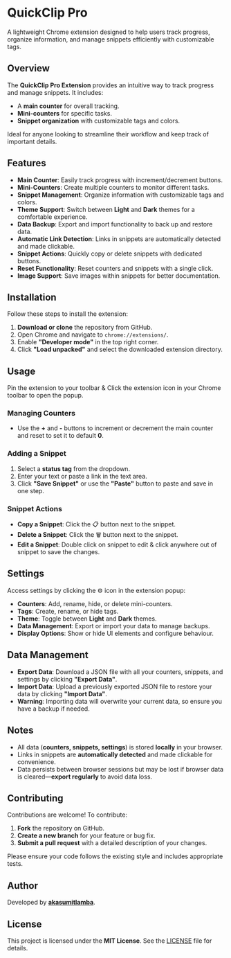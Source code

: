 # QuickClip Pro

A lightweight Chrome extension designed to help users track progress, organize information, and manage snippets efficiently with customizable tags.

## Overview

The **QuickClip Pro Extension** provides an intuitive way to track progress and manage snippets. It includes:
- A **main counter** for overall tracking.
- **Mini-counters** for specific tasks.
- **Snippet organization** with customizable tags and colors.

Ideal for anyone looking to streamline their workflow and keep track of important details.

## Features

- **Main Counter**: Easily track progress with increment/decrement buttons.
- **Mini-Counters**: Create multiple counters to monitor different tasks.
- **Snippet Management**: Organize information with customizable tags and colors.
- **Theme Support**: Switch between **Light** and **Dark** themes for a comfortable experience.
- **Data Backup**: Export and import functionality to back up and restore data.
- **Automatic Link Detection**: Links in snippets are automatically detected and made clickable.
- **Snippet Actions**: Quickly copy or delete snippets with dedicated buttons.
- **Reset Functionality**: Reset counters and snippets with a single click.
- **Image Support**: Save images within snippets for better documentation.

## Installation

Follow these steps to install the extension:

1. **Download or clone** the repository from GitHub.
2. Open Chrome and navigate to `chrome://extensions/`.
3. Enable **"Developer mode"** in the top right corner.
4. Click **"Load unpacked"** and select the downloaded extension directory.

## Usage

Pin the extension to your toolbar & Click the extension icon in your Chrome toolbar to open the popup.

### Managing Counters
- Use the **+** and **-** buttons to increment or decrement the main counter and reset to set it to default **0**.

### Adding a Snippet
1. Select a **status tag** from the dropdown.
2. Enter your text or paste a link in the text area.
3. Click **"Save Snippet"** or use the **"Paste"** button to paste and save in one step.

### Snippet Actions
- **Copy a Snippet**: Click the 📋 button next to the snippet.
- **Delete a Snippet**: Click the 🗑️ button next to the snippet.
- **Edit a Snippet**: Double click on snippet to edit & click anywhere out of snippet to save the changes.

## Settings

Access settings by clicking the ⚙️ icon in the extension popup:

- **Counters**: Add, rename, hide, or delete mini-counters.
- **Tags**: Create, rename, or hide tags.
- **Theme**: Toggle between **Light** and **Dark** themes.
- **Data Management**: Export or import your data to manage backups.
- **Display Options**: Show or hide UI elements and configure behaviour.

## Data Management

- **Export Data**: Download a JSON file with all your counters, snippets, and settings by clicking **"Export Data"**.
- **Import Data**: Upload a previously exported JSON file to restore your data by clicking **"Import Data"**.
- **Warning**: Importing data will overwrite your current data, so ensure you have a backup if needed.

## Notes

- All data (**counters, snippets, settings**) is stored **locally** in your browser.
- Links in snippets are **automatically detected** and made clickable for convenience.
- Data persists between browser sessions but may be lost if browser data is cleared—**export regularly** to avoid data loss.

## Contributing

Contributions are welcome! To contribute:

1. **Fork** the repository on GitHub.
2. **Create a new branch** for your feature or bug fix.
3. **Submit a pull request** with a detailed description of your changes.

Please ensure your code follows the existing style and includes appropriate tests.

## Author

Developed by **[akasumitlamba](https://github.com/akasumitlamba)**.

## License

This project is licensed under the **MIT License**. See the [LICENSE](LICENSE) file for details.
